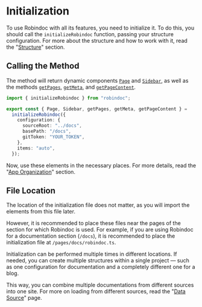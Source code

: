 # Initialization

To use Robindoc with all its features, you need to initialize it. To do this, you should call the `initializeRobindoc` function, passing your structure configuration. For more about the structure and how to work with it, read the "[Structure](../02-structure/README.md)" section.

## Calling the Method

The method will return dynamic components [`Page`](../03-customization/01-elements/page.md) and [`Sidebar`](../03-customization/01-elements/sidebar.md), as well as the methods [`getPages`](../03-customization/02-tools/get-pages.md), [`getMeta`](../03-customization/02-tools/get-meta.md), and [`getPageContent`](../03-customization/02-tools/get-page-content.md).

```ts filename="app/docs/robindoc.ts"
import { initializeRobindoc } from "robindoc";

export const { Page, Sidebar, getPages, getMeta, getPageContent } =
  initializeRobindoc({
    configuration: {
      sourceRoot: "../docs",
      basePath: "/docs",
      gitToken: "YOUR_TOKEN",
    },
    items: "auto",
  });
```

Now, use these elements in the necessary places. For more details, read the "[App Organization](./04-app-organization.md)" section.

## File Location

The location of the initialization file does not matter, as you will import the elements from this file later.

However, it is recommended to place these files near the pages of the section for which Robindoc is used. For example, if you are using Robindoc for a documentation section (`/docs`), it is recommended to place the initialization file at `/pages/docs/robindoc.ts`.

Initialization can be performed multiple times in different locations. If needed, you can create multiple structures within a single project — such as one configuration for documentation and a completely different one for a blog.

This way, you can combine multiple documentations from different sources into one site. For more on loading from different sources, read the "[Data Source](../02-structure/03-data-source.md)" page.
